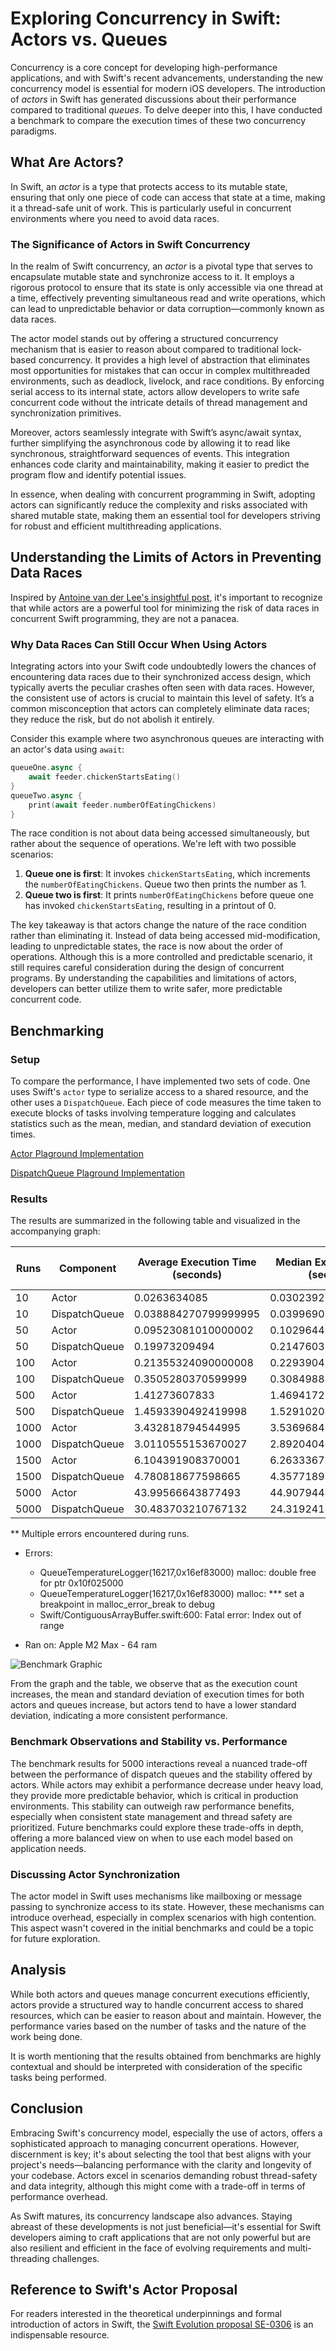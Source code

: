 <script type="text/javascript">
        function googleTranslateElementInit() {
            new google.translate.TranslateElement({
                pageLanguage: 'auto',
                layout: google.translate.TranslateElement.InlineLayout.VERTICAL,
                autoDisplay: true
            }, 'google_translate_element');
        }
</script>
<script type="text/javascript" src="//translate.google.com/translate_a/element.js?cb=googleTranslateElementInit"></script>
<link rel="stylesheet" href="https://fonts.googleapis.com/css?family=Bungee Hairline&display=swap">

# Exploring Concurrency in Swift: Actors vs. Queues

Concurrency is a core concept for developing high-performance applications, and with Swift's recent advancements, understanding the new concurrency model is essential for modern iOS developers. The introduction of *actors* in Swift has generated discussions about their performance compared to traditional *queues*. To delve deeper into this, I have conducted a benchmark to compare the execution times of these two concurrency paradigms.

## What Are Actors?
In Swift, an *actor* is a type that protects access to its mutable state, ensuring that only one piece of code can access that state at a time, making it a thread-safe unit of work. This is particularly useful in concurrent environments where you need to avoid data races.

### The Significance of Actors in Swift Concurrency

In the realm of Swift concurrency, an *actor* is a pivotal type that serves to encapsulate mutable state and synchronize access to it. It employs a rigorous protocol to ensure that its state is only accessible via one thread at a time, effectively preventing simultaneous read and write operations, which can lead to unpredictable behavior or data corruption—commonly known as data races.

The actor model stands out by offering a structured concurrency mechanism that is easier to reason about compared to traditional lock-based concurrency. It provides a high level of abstraction that eliminates most opportunities for mistakes that can occur in complex multithreaded environments, such as deadlock, livelock, and race conditions. By enforcing serial access to its internal state, actors allow developers to write safe concurrent code without the intricate details of thread management and synchronization primitives.

Moreover, actors seamlessly integrate with Swift’s async/await syntax, further simplifying the asynchronous code by allowing it to read like synchronous, straightforward sequences of events. This integration enhances code clarity and maintainability, making it easier to predict the program flow and identify potential issues.

In essence, when dealing with concurrent programming in Swift, adopting actors can significantly reduce the complexity and risks associated with shared mutable state, making them an essential tool for developers striving for robust and efficient multithreading applications.

## Understanding the Limits of Actors in Preventing Data Races

Inspired by [Antoine van der Lee's insightful post](https://www.avanderlee.com/swift/actors/#why-data-races-can-still-occur-when-using-actors), it's important to recognize that while actors are a powerful tool for minimizing the risk of data races in concurrent Swift programming, they are not a panacea.

### Why Data Races Can Still Occur When Using Actors

Integrating actors into your Swift code undoubtedly lowers the chances of encountering data races due to their synchronized access design, which typically averts the peculiar crashes often seen with data races. However, the consistent use of actors is crucial to maintain this level of safety. It’s a common misconception that actors can completely eliminate data races; they reduce the risk, but do not abolish it entirely.

Consider this example where two asynchronous queues are interacting with an actor's data using `await`:

```swift
queueOne.async {
    await feeder.chickenStartsEating()
}
queueTwo.async {
    print(await feeder.numberOfEatingChickens)
}
```

The race condition is not about data being accessed simultaneously, but rather about the sequence of operations. We're left with two possible scenarios:

1. **Queue one is first**: It invokes `chickenStartsEating`, which increments the `numberOfEatingChickens`. Queue two then prints the number as 1.
2. **Queue two is first**: It prints `numberOfEatingChickens` before queue one has invoked `chickenStartsEating`, resulting in a printout of 0.

The key takeaway is that actors change the nature of the race condition rather than eliminating it. Instead of data being accessed mid-modification, leading to unpredictable states, the race is now about the order of operations. Although this is a more controlled and predictable scenario, it still requires careful consideration during the design of concurrent programs. By understanding the capabilities and limitations of actors, developers can better utilize them to write safer, more predictable concurrent code.


## Benchmarking

### Setup
To compare the performance, I have implemented two sets of code. One uses Swift's `actor` type to serialize access to a shared resource, and the other uses a `DispatchQueue`. Each piece of code measures the time taken to execute blocks of tasks involving temperature logging and calculates statistics such as the mean, median, and standard deviation of execution times.

[Actor Plaground Implementation](ActorTemperatureLogger.playground/Contents.swift)

[DispatchQueue Plaground Implementation](DispatchQueueTemperatureLogger.playground/Contents.swift)

### Results
The results are summarized in the following table and visualized in the accompanying graph:

| Runs | Component     | Average Execution Time (seconds) | Median Execution Time (seconds) | Standard Deviation of Execution Time (seconds) | Total Measurements | Notes |
|------|---------------|----------------------------------|---------------------------------|-------------------------------------------------|--------------------|-------|
| 10   | Actor         | 0.0263634085                     | 0.0302392705                    | 0.008733507339838242                           | 30                 |       |
| 10   | DispatchQueue | 0.038884270799999995             | 0.039969020999999993            | 0.003318502673248548                           | 30                 |       |
| 50   | Actor         | 0.09523081010000002              | 0.10296445800000001             | 0.023547593880998936                           | 150                |       |
| 50   | DispatchQueue | 0.19973209494                     | 0.214760354                     | 0.028667415804254786                           | 150                |       |
| 100  | Actor         | 0.21355324090000008              | 0.2293904585                    | 0.04365364316586947                            | 300                |       |
| 100  | DispatchQueue | 0.3505280370599999               | 0.308498854                     | 0.11525222904532295                            | 300                |       |
| 500  | Actor         | 1.41273607833                    | 1.46941725                      | 0.20757241215870095                            | 1500               |       |
| 500  | DispatchQueue | 1.4593390492419998               | 1.5291020835000002              | 0.7816940446783845                             | 1500               |       |
| 1000 | Actor         | 3.432818794544995                | 3.536968458                     | 0.44535471787905123                            | 3000               |       |
| 1000 | DispatchQueue | 3.0110555153670027               | 2.8920404165                    | 1.7202161787585477                             | 3000               | **     |
| 1500 | Actor         | 6.104391908370001                | 6.263336729500001               | 0.7372806404140805                             | 4500               |       |
| 1500 | DispatchQueue | 4.780818677598665                | 4.3577189165                    | 2.9351269876076653                             | 4500               | **     |
| 5000 | Actor         | 43.99566643877493                | 44.907944833                    | 4.778725795415856                              | 15000              |       |
| 5000 | DispatchQueue | 30.483703210767132               | 24.319241333                    | 24.598807693444005                             | 15000              | **    |

** Multiple errors encountered during runs.

* Errors: 
    * QueueTemperatureLogger(16217,0x16ef83000) malloc: double free for ptr 0x10f025000
    * QueueTemperatureLogger(16217,0x16ef83000) malloc: *** set a breakpoint in malloc_error_break to debug
    * Swift/ContiguousArrayBuffer.swift:600: Fatal error: Index out of range

* Ran on: Apple M2 Max - 64 ram

![Benchmark Graphic](benchmark.png)

From the graph and the table, we observe that as the execution count increases, the mean and standard deviation of execution times for both actors and queues increase, but actors tend to have a lower standard deviation, indicating a more consistent performance.


### Benchmark Observations and Stability vs. Performance
The benchmark results for 5000 interactions reveal a nuanced trade-off between the performance of dispatch queues and the stability offered by actors. While actors may exhibit a performance decrease under heavy load, they provide more predictable behavior, which is critical in production environments. This stability can outweigh raw performance benefits, especially when consistent state management and thread safety are prioritized. Future benchmarks could explore these trade-offs in depth, offering a more balanced view on when to use each model based on application needs.

### Discussing Actor Synchronization
The actor model in Swift uses mechanisms like mailboxing or message passing to synchronize access to its state. However, these mechanisms can introduce overhead, especially in complex scenarios with high contention. This aspect wasn't covered in the initial benchmarks and could be a topic for future exploration.


## Analysis
While both actors and queues manage concurrent executions efficiently, actors provide a structured way to handle concurrent access to shared resources, which can be easier to reason about and maintain. However, the performance varies based on the number of tasks and the nature of the work being done.

It is worth mentioning that the results obtained from benchmarks are highly contextual and should be interpreted with consideration of the specific tasks being performed.


## Conclusion
Embracing Swift's concurrency model, especially the use of actors, offers a sophisticated approach to managing concurrent operations. However, discernment is key; it's about selecting the tool that best aligns with your project's needs—balancing performance with the clarity and longevity of your codebase. Actors excel in scenarios demanding robust thread-safety and data integrity, although this might come with a trade-off in terms of performance overhead.

As Swift matures, its concurrency landscape also advances. Staying abreast of these developments is not just beneficial—it's essential for Swift developers aiming to craft applications that are not only powerful but are also resilient and efficient in the face of evolving requirements and multi-threading challenges.

## Reference to Swift's Actor Proposal
For readers interested in the theoretical underpinnings and formal introduction of actors in Swift, the [Swift Evolution proposal SE-0306](https://github.com/apple/swift-evolution/blob/main/proposals/0306-actors.md) is an indispensable resource.